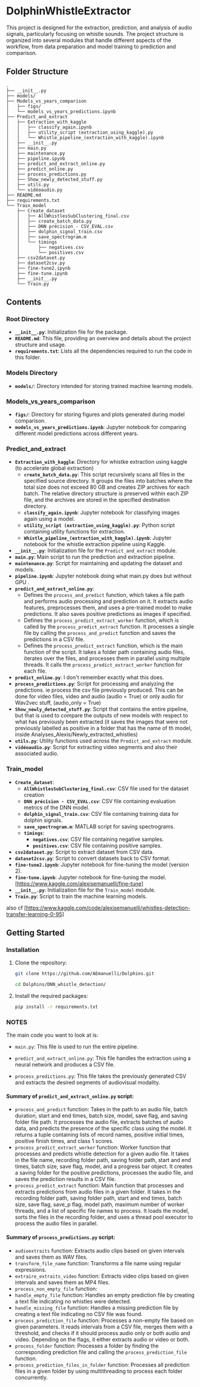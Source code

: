 # DolphinWhistleExtractor

This project is designed for the extraction, prediction, and analysis of audio signals, particularly focusing on whistle sounds. The project structure is organized into several modules that handle different aspects of the workflow, from data preparation and model training to prediction and comparison.

## Folder Structure

```
.
├── __init__.py
├── models/
├── Models_vs_years_comparison
│   ├── figs/
│   └── models_vs_years_predictions.ipynb
├── Predict_and_extract
│   ├── Extraction_with_kaggle
│   │   ├── classify_again.ipynb
│   │   ├── utility_script (extraction_using_kaggle).py
│   │   └── Whistle_pipeline_(extraction_with_kaggle).ipynb
│   ├── __init__.py
│   ├── main.py
│   ├── maintenance.py
│   ├── pipeline.ipynb
│   ├── predict_and_extract_online.py
│   ├── predict_online.py
│   ├── process_predictions.py
│   ├── Show_newly_detected_stuff.py
│   ├── utils.py
│   └── vidéoaudio.py
├── README.md
├── requirements.txt
└── Train_model
    ├── Create_dataset
    │   ├── AllWhistlesSubClustering_final.csv
    │   ├── create_batch_data.py
    │   ├── DNN précision - CSV_EVAL.csv
    │   ├── dolphin_signal_train.csv
    │   ├── save_spectrogram.m
    │   └── timings
    │       ├── negatives.csv
    │       └── positives.csv
    ├── csv2dataset.py
    ├── dataset2csv.py
    ├── fine-tune2.ipynb
    ├── fine-tune.ipynb
    ├── __init__.py
    └── Train.py
```

## Contents

### Root Directory
- **`__init__.py`**: Initialization file for the package.
- **`README.md`**: This file, providing an overview and details about the project structure and usage.
- **`requirements.txt`**: Lists all the dependencies required to run the code in this folder.

### Models Directory
- **`models/`**: Directory intended for storing trained machine learning models.

### Models_vs_years_comparison 
- **`figs/`**: Directory for storing figures and plots generated during model comparison.
- **`models_vs_years_predictions.ipynb`**: Jupyter notebook for comparing different model predictions across different years.

### Predict_and_extract
- **`Extraction_with_kaggle`**: Directory for whistke extraction using kaggle (to accelerate global extraction)
  - **`create_batch_data.py`**: This script recursively scans all files in the specified source directory. It groups the files into batches where the total size does not exceed 80 GB and creates ZIP archives for each batch. The relative directory structure is preserved within each ZIP file, and the archives are stored in the specified destination directory.
  - **`classify_again.ipynb`**: Jupyter notebook for classifying images again using a model.
  - **`utility_script (extraction_using_kaggle).py`**: Python script containing utility functions for extraction.
  - **`Whistle_pipeline_(extraction_with_kaggle).ipynb`**: Jupyter notebook for the whistle extraction pipeline using Kaggle.
- **`__init__.py`**: Initialization file for the `Predict_and_extract` module.
- **`main.py`**: Main script to run the prediction and extraction pipeline.
- **`maintenance.py`**: Script for maintaining and updating the dataset and models.
- **`pipeline.ipynb`**: Jupyter notebook doing what main.py does but without GPU .
- **`predict_and_extract_online.py`**: 
    - Defines the `process_and_predict` function, which takes a file path and performs audio processing and prediction on it. It extracts audio features, preprocesses them, and uses a pre-trained model to make predictions. It also saves positive predictions as images if specified.
    - Defines the `process_predict_extract_worker` function, which is called by the `process_predict_extract` function. It processes a single file by calling the `process_and_predict` function and saves the predictions in a CSV file.
    - Defines the `process_predict_extract` function, which is the main function of the script. It takes a folder path containing audio files, iterates over the files, and processes them in parallel using multiple threads. It calls the `process_predict_extract_worker` function for each file.
- **`predict_online.py`**: I don't remember exactly what this does.
- **`process_predictions.py`**: Script for processing and analyzing the predictions. ie process the csv file previously produced. This can be done for video files, video and audio (audio = True) or only audio for Wav2vec stuff, (audio_only = True)
- **`Show_newly_detected_stuff.py`**: Script that contains the entire pipeline, but that is used to compare the outputs of new models with respect to what has previously been extracted (it saves the images that were not previously labelled as positive in a folder that has the name of th model, inside Analyses_Alexis/Newly_extracted_whistles)
- **`utils.py`**: Utility functions used across the `Predict_and_extract` module.
- **`vidéoaudio.py`**: Script for extracting video segments and also their associated audio.

### Train_model
- **`Create_dataset`**:
  - **`AllWhistlesSubClustering_final.csv`**: CSV file used for the dataset creation
  - **`DNN précision - CSV_EVAL.csv`**: CSV file containing evaluation metrics of the DNN model.
  - **`dolphin_signal_train.csv`**: CSV file containing training data for dolphin signals.
  - **`save_spectrogram.m`**: MATLAB script for saving spectrograms.
  - **`timings`**:
    - **`negatives.csv`**: CSV file containing negative samples.
    - **`positives.csv`**: CSV file containing positive samples.
- **`csv2dataset.py`**: Script to extract dataset from CSV data.
- **`dataset2csv.py`**: Script to convert datasets back to CSV format.
- **`fine-tune2.ipynb`**: Jupyter notebook for fine-tuning the model (version 2).
- **`fine-tune.ipynb`**: Jupyter notebook for fine-tuning the model. [https://www.kaggle.com/alexisemanuelli/fine-tune]
- **`__init__.py`**: Initialization file for the `Train_model` module.
- **`Train.py`**: Script to train the machine learning models.

also cf [https://www.kaggle.com/code/alexisemanuelli/whistles-detection-transfer-learning-0-95]

## Getting Started

### Installation

1. Clone the repository:
   ```sh
   git clone https://github.com/AEmanuelli/Dolphins.git

   cd Dolphins/DNN_whistle_detection/
   ```

2. Install the required packages:
   ```sh
   pip install -r requirements.txt
   ```

### NOTES 


The main code you want to look at is:

- `main.py`: This file is used to run the entire pipeline.

- `predict_and_extract_online.py`: This file handles the extraction using a neural network and produces a CSV file.

- `process_predictions.py`: This file takes the previously generated CSV and extracts the desired segments of audiovisual modality.

#### Summary of `predict_and_extract_online.py` script:

- `process_and_predict` function: Takes in the path to an audio file, batch duration, start and end times, batch size, model, save flag, and saving folder file path. It processes the audio file, extracts batches of audio data, and predicts the presence of the specific class using the model. It returns a tuple containing lists of record names, positive initial times, positive finish times, and class 1 scores.
- `process_predict_extract_worker` function: Worker function that processes and predicts whistle detection for a given audio file. It takes in the file name, recording folder path, saving folder path, start and end times, batch size, save flag, model, and a progress bar object. It creates a saving folder for the positive predictions, processes the audio file, and saves the prediction results in a CSV file.
- `process_predict_extract` function: Main function that processes and extracts predictions from audio files in a given folder. It takes in the recording folder path, saving folder path, start and end times, batch size, save flag, save_p flag, model path, maximum number of worker threads, and a list of specific file names to process. It loads the model, sorts the files in the recording folder, and uses a thread pool executor to process the audio files in parallel.

#### Summary of `process_predictions.py` script:

- `audioextraits` function: Extracts audio clips based on given intervals and saves them as WAV files.
- `transform_file_name` function: Transforms a file name using regular expressions.
- `extraire_extraits_video` function: Extracts video clips based on given intervals and saves them as MP4 files.
- `process_non_empty_file` function:
- `handle_empty_file` function: Handles an empty prediction file by creating a text file indicating no whistles were detected.
- `handle_missing_file` function: Handles a missing prediction file by creating a text file indicating no CSV file was found.
- `process_prediction_file` function: Processes a non-empty file based on given parameters. It reads intervals from a CSV file, merges them with a threshold, and checks if it should process audio only or both audio and video. Depending on the flags, it either extracts audio or video or both.
- `process_folder` function: Processes a folder by finding the corresponding prediction file and calling the `process_prediction_file` function.
- `process_prediction_files_in_folder` function: Processes all prediction files in a given folder by using multithreading to process each folder concurrently.
